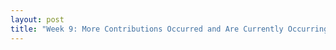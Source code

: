 ```yaml
---
layout: post
title: "Week 9: More Contributions Occurred and Are Currently Occurring Behind the Scenes" 
---
```


#
